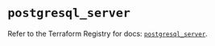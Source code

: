 # `postgresql_server`

Refer to the Terraform Registry for docs: [`postgresql_server`](https://registry.terraform.io/providers/sourcegraph/postgresql/1.25.0-sg.4/docs/resources/server).
